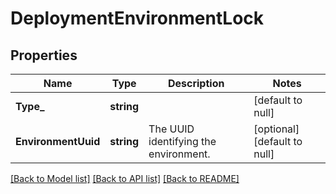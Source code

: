 # DeploymentEnvironmentLock

## Properties
Name | Type | Description | Notes
------------ | ------------- | ------------- | -------------
**Type_** | **string** |  | [default to null]
**EnvironmentUuid** | **string** | The UUID identifying the environment. | [optional] [default to null]

[[Back to Model list]](../README.md#documentation-for-models) [[Back to API list]](../README.md#documentation-for-api-endpoints) [[Back to README]](../README.md)


